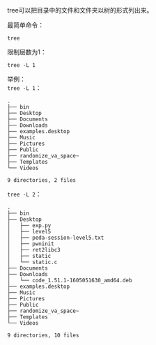 tree可以把目录中的文件和文件夹以树的形式列出来。  

最简单命令：  
```
tree
```

限制层数为1：  
```
tree -L 1
```

举例：  
`tree -L 1`：  
```
.
├── bin
├── Desktop
├── Documents
├── Downloads
├── examples.desktop
├── Music
├── Pictures
├── Public
├── randomize_va_space~
├── Templates
└── Videos

9 directories, 2 files
```
`tree -L 2`：  
```
.
├── bin
├── Desktop
│   ├── exp.py
│   ├── level5
│   ├── peda-session-level5.txt
│   ├── pwninit
│   ├── ret2libc3
│   ├── static
│   └── static.c
├── Documents
├── Downloads
│   └── code_1.51.1-1605051630_amd64.deb
├── examples.desktop
├── Music
├── Pictures
├── Public
├── randomize_va_space~
├── Templates
└── Videos

9 directories, 10 files
```